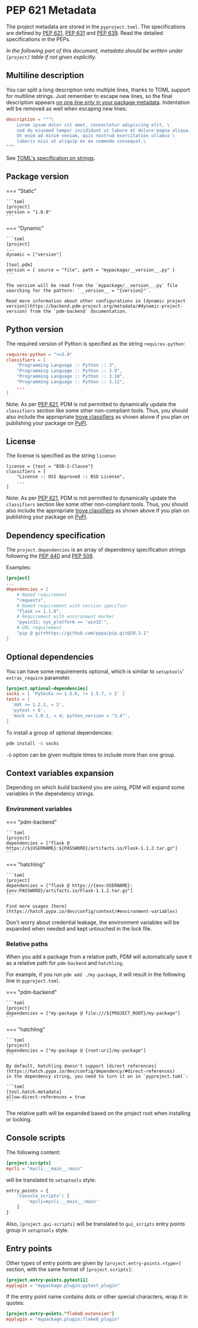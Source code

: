 # PEP 621 Metadata

The project metadata are stored in the `pyproject.toml`. The specifications are defined by [PEP 621], [PEP 631] and [PEP 639]. Read the detailed specifications in the PEPs.

[PEP 621]: https://www.python.org/dev/peps/pep-0621/
[PEP 631]: https://www.python.org/dev/peps/pep-0631/
[PEP 639]: https://www.python.org/dev/peps/pep-0639/

_In the following part of this document, metadata should be written under `[project]` table if not given explicitly._

## Multiline description

You can split a long description onto multiple lines, thanks to TOML support for multiline strings.
Just remember to escape new lines, so the final description appears [on one line only in your package metadata](https://packaging.python.org/specifications/core-metadata/#summary).
Indentation will be removed as well when escaping new lines:

```toml
description = """\
    Lorem ipsum dolor sit amet, consectetur adipiscing elit, \
    sed do eiusmod tempor incididunt ut labore et dolore magna aliqua. \
    Ut enim ad minim veniam, quis nostrud exercitation ullamco \
    laboris nisi ut aliquip ex ea commodo consequat.\
"""
```

See [TOML's specification on strings](https://toml.io/en/v1.0.0#string).

## Package version

=== "Static"

    ```toml
    [project]
    version = "1.0.0"
    ```

=== "Dynamic"

    ```toml
    [project]
    ...
    dynamic = ["version"]

    [tool.pdm]
    version = { source = "file", path = "mypackage/__version__.py" }
    ```

    The version will be read from the `mypackage/__version__.py` file searching for the pattern: `__version__ = "{version}"`.

    Read more information about other configurations in [dynamic project version](https://backend.pdm-project.org/metadata/#dynamic-project-version) from the `pdm-backend` documentation.

## Python version

The required version of Python is specified as the string `requires-python`:

```toml
requires-python = ">=3.9"
classifiers = [
    "Programming Language :: Python :: 3",
    "Programming Language :: Python :: 3.9",
    "Programming Language :: Python :: 3.10",
    "Programming Language :: Python :: 3.11",
    ...
]
```

Note: As per [PEP 621](https://peps.python.org/pep-0621/#allow-tools-to-add-extend-data),
PDM is not permitted to dynamically update the `classifiers` section like some other non-compliant tools.
Thus, you should also include the appropriate [trove classifiers](https://pypi.org/classifiers/) as shown above if you plan on publishing your package on [PyPI](https://pypi.org/).

## License

<!-- TODO: update following paragraphs if PEP 639 is accepted,
see https://peps.python.org/pep-0639/#deprecate-license-classifiers -->

The license is specified as the string `license`:

```tmol
license = {text = "BSD-2-Clause"}
classifiers = [
    "License :: OSI Approved :: BSD License",
    ...
]
```

Note: As per [PEP 621](https://peps.python.org/pep-0621/#allow-tools-to-add-extend-data),
PDM is not permitted to dynamically update the `classifiers` section like some other non-compliant tools.
Thus, you should also include the appropriate [trove classifiers](https://pypi.org/classifiers/) as shown above if you plan on publishing your package on [PyPI](https://pypi.org/).

## Dependency specification

The `project.dependencies` is an array of dependency specification strings following the [PEP 440](https://www.python.org/dev/peps/pep-0440/) and [PEP 508](https://www.python.org/dev/peps/pep-0508/).

Examples:

```toml
[project]
...
dependencies = [
    # Named requirement
    "requests",
    # Named requirement with version specifier
    "flask >= 1.1.0",
    # Requirement with environment marker
    "pywin32; sys_platform == 'win32'",
    # URL requirement
    "pip @ git+https://github.com/pypa/pip.git@20.3.1"
]
```

## Optional dependencies

You can have some requirements optional, which is similar to `setuptools`' `extras_require` parameter.

```toml
[project.optional-dependencies]
socks = [ 'PySocks >= 1.5.6, != 1.5.7, < 2' ]
tests = [
  'ddt >= 1.2.2, < 2',
  'pytest < 6',
  'mock >= 1.0.1, < 4; python_version < "3.4"',
]
```

To install a group of optional dependencies:

```bash
pdm install -G socks
```

`-G` option can be given multiple times to include more than one group.

## Context variables expansion

Depending on which build backend you are using, PDM will expand some variables in the dependency strings.

### Environment variables

=== "pdm-backend"

    ```toml
    [project]
    dependencies = ["flask @ https://${USERNAME}:${PASSWORD}/artifacts.io/Flask-1.1.2.tar.gz"]
    ```

=== "hatchling"

    ```toml
    [project]
    dependencies = ["flask @ https://{env:USERNAME}:{env:PASSWORD}/artifacts.io/Flask-1.1.2.tar.gz"]
    ```

    Find more usages [here](https://hatch.pypa.io/dev/config/context/#environment-variables)

Don't worry about credential leakage, the environment variables will be expanded when needed and kept untouched in the lock file.

### Relative paths

When you add a package from a relative path, PDM will automatically save it as a relative path for `pdm-backend` and `hatchling`.

For example, if you run `pdm add ./my-package`, it will result in the following line in `pyproject.toml`.

=== "pdm-backend"

    ```toml
    [project]
    dependencies = ["my-package @ file:///${PROJECT_ROOT}/my-package"]
    ```

=== "hatchling"

    ```toml
    [project]
    dependencies = ["my-package @ {root:uri}/my-package"]
    ```

    By default, hatchling doesn't support [direct references](https://hatch.pypa.io/dev/config/dependency/#direct-references)
    in the dependency string, you need to turn it on in `pyproject.toml`:

    ```toml
    [tool.hatch.metadata]
    allow-direct-references = true
    ```

The relative path will be expanded based on the project root when installing or locking.

## Console scripts

The following content:

```toml
[project.scripts]
mycli = "mycli.__main__:main"
```

will be translated to `setuptools` style:

```python
entry_points = {
    'console_scripts': [
        'mycli=mycli.__main__:main'
    ]
}
```

Also, `[project.gui-scripts]` will be translated to `gui_scripts` entry points group in `setuptools` style.

## Entry points

Other types of entry points are given by `[project.entry-points.<type>]` section, with the same format of `[project.scripts]`:

```toml
[project.entry-points.pytest11]
myplugin = "mypackage.plugin:pytest_plugin"
```

If the entry point name contains dots or other special characters, wrap it in quotes:

```toml
[project.entry-points."flake8.extension"]
myplugin = "mypackage.plugin:flake8_plugin"
```
